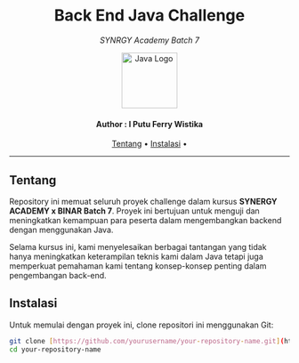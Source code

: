 <h1 align="center">Back End Java Challenge</h1>
<p align="center"><i>SYNRGY Academy Batch 7</i></p>
<p align="center">
  <img src="https://upload.wikimedia.org/wikipedia/id/2/2e/Java_Logo.svg" alt="Java Logo" width="100"/>
</p>

<h4 align="center">Author : I Putu Ferry Wistika</h4>

<p align="center">
  <a href="#tentang">Tentang</a> •
  <a href="#instalasi">Instalasi</a> •
</p>

---

## Tentang

Repository ini memuat seluruh proyek challenge dalam kursus **SYNERGY ACADEMY x BINAR Batch 7**. Proyek ini bertujuan untuk menguji dan meningkatkan kemampuan para peserta dalam mengembangkan backend dengan menggunakan Java.

Selama kursus ini, kami menyelesaikan berbagai tantangan yang tidak hanya meningkatkan keterampilan teknis kami dalam Java tetapi juga memperkuat pemahaman kami tentang konsep-konsep penting dalam pengembangan back-end.

## Instalasi

Untuk memulai dengan proyek ini, clone repositori ini menggunakan Git:

```bash
git clone [https://github.com/yourusername/your-repository-name.git](https://github.com/putuwistika/Synergy7-Back-End-Java-Project.git)https://github.com/putuwistika/Synergy7-Back-End-Java-Project.git
cd your-repository-name

